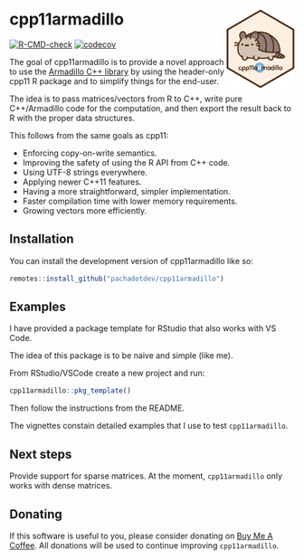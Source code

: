 
<!-- README.md is generated from README.Rmd. Please edit that file -->

# cpp11armadillo <img src="man/figures/logo.svg" align="right" height="139" alt="" />

<!-- badges: start -->

[![R-CMD-check](https://github.com/pachadotdev/cpp11armadillo/actions/workflows/R-CMD-check.yaml/badge.svg)](https://github.com/pachadotdev/cpp11armadillo/actions/workflows/R-CMD-check.yaml)
[![codecov](https://codecov.io/gh/pachadotdev/cpp11armadillo/graph/badge.svg?token=mWfiUCgfNu)](https://codecov.io/gh/pachadotdev/cpp11armadillo)
<!-- badges: end -->

The goal of cpp11armadillo is to provide a novel approach to use the
[Armadillo C++ library](https://arma.sourceforge.net/docs.html) by using
the header-only cpp11 R package and to simplify things for the end-user.

The idea is to pass matrices/vectors from R to C++, write pure
C++/Armadillo code for the computation, and then export the result back
to R with the proper data structures.

This follows from the same goals as cpp11:

  - Enforcing copy-on-write semantics.
  - Improving the safety of using the R API from C++ code.
  - Using UTF-8 strings everywhere.
  - Applying newer C++11 features.
  - Having a more straightforward, simpler implementation.
  - Faster compilation time with lower memory requirements.
  - Growing vectors more efficiently.

## Installation

You can install the development version of cpp11armadillo like so:

``` r
remotes::install_github("pachadotdev/cpp11armadillo")
```

## Examples

I have provided a package template for RStudio that also works with VS
Code.

The idea of this package is to be naive and simple (like me).

From RStudio/VSCode create a new project and run:

``` r
cpp11armadillo::pkg_template()
```

Then follow the instructions from the README.

The vignettes constain detailed examples that I use to test
`cpp11armadillo`.

## Next steps

Provide support for sparse matrices. At the moment, `cpp11armadillo`
only works with dense matrices.

## Donating

If this software is useful to you, please consider donating on [Buy Me A
Coffee](https://buymeacoffee.com/pacha). All donations will be used to
continue improving `cpp11armadillo`.

